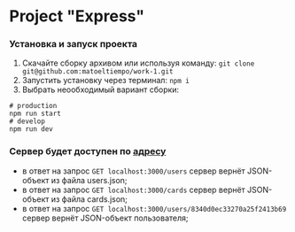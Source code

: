 # Project "Express"

### Установка и запуск проекта
1. Скачайте сборку архивом или используя команду:
```git clone git@github.com:matoeltiempo/work-1.git```
2. Запустить установку через терминал:
```npm i```
3. Выбрать неообходимый вариант сборки:
```
# production
npm run start
# develop
npm run dev
```
### Сервер будет доступен по [адресу](localhost:3000)
- в ответ на запрос ```GET localhost:3000/users``` сервер вернёт JSON-объект из файла users.json;
- в ответ на запрос ```GET localhost:3000/cards``` сервер вернёт JSON-объект из файла cards.json;
- в ответ на запрос ```GET localhost:3000/users/8340d0ec33270a25f2413b69``` сервер вернёт JSON-объект пользователя;
